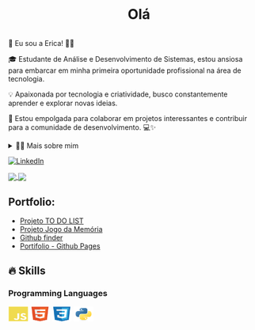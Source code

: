 <!--título-->
<div id="user-content-toc">
  <ul align="center">
    <summary><h1 style="display: inline-block">Olá</h1></summary>
</div>

<!-- Presentation -->
<p>
 👋 Eu sou a Erica! 👩‍💻

🎓 Estudante de Análise e Desenvolvimento de Sistemas, estou ansiosa para embarcar em minha primeira oportunidade profissional na área de tecnologia.

💡 Apaixonada por tecnologia e criatividade, busco constantemente aprender e explorar novas ideias.

🚀 Estou empolgada para colaborar em projetos interessantes e contribuir para a comunidade de desenvolvimento. 💻✨
</p>

<!-- Dropdown -->
<details>
  <summary>👩‍💻 Mais sobre mim </summary>

  - 🛠️ Tenho conhecimento em algumas tecnologias, incluindo HTML, CSS, JavaScript, SQL e Python. Além disso, possuo alguma familiaridade com Programação Orientada a Objetos (POO) em Java.

  - 🎨 Já estudei Design e tenho um pouco de conhecimento na área, incluindo a criação de algumas artes digitais.

  - 💡 Quando não estou estudando, você pode me encontrar jogando, assistindo séries ou dando vida a alguns rabiscos.

  - 😺 Apaixonada por Gatos

</details>

<!-- Links -->
[![LinkedIn](https://img.shields.io/badge/LinkedIn-0077B5?style=for-the-badge&logo=linkedin&logoColor=white)](https://www.linkedin.com/in/erica-vieira-735665110/)


<a href="https://github.com/EricaBVdS/github-readme-stats">
  <img height=180 align="center" src="https://github-readme-stats.vercel.app/api?username=EricaBVdS&show_icons=true&theme=material-palenight" />
</a>
<a href="https://github.com/EricaBVds/convoychat">
  <img height=180 align="center" src="https://github-readme-stats.vercel.app/api/top-langs/?username=EricaBVdS&layout=compact&theme=material-palenight" />
</a>


<!-- Portfolio -->
## Portfolio:
- [Projeto TO DO LIST](https://github.com/EricaBVdS/Criando-uma-To-Do-List)
- [Projeto Jogo da Memória](https://github.com/EricaBVdS/Jogo-da-Memoria)
- [Github finder](https://github.com/EricaBVdS/github-finder)
- [Portifolio - Github Pages ](https://github.com/EricaBVdS/js-developer-portfolio)



## 🔥 Skills
<!-- Skills: Programming Languages -->
  <div style="flex-basis: 48%;">
    <h3>Programming Languages</h3>
    <img align="center" alt="Js" height="30" width="40" src="https://raw.githubusercontent.com/devicons/devicon/master/icons/javascript/javascript-plain.svg">
    <img align="center" alt="HTML" height="30" width="40" src="https://raw.githubusercontent.com/devicons/devicon/master/icons/html5/html5-original.svg">
    <img align="center" alt="CSS" height="30" width="40" src="https://raw.githubusercontent.com/devicons/devicon/master/icons/css3/css3-original.svg">
    <img align="center" alt="Python" height="30" width="40" src="https://raw.githubusercontent.com/devicons/devicon/master/icons/python/python-original.svg">
  </div>
